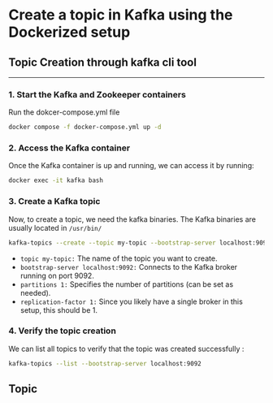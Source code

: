 # Create a topic in Kafka using the Dockerized setup

## Topic Creation through kafka cli tool
------------------------------------------------

### 1. Start the Kafka and Zookeeper containers
Run the dokcer-compose.yml file
```bash
docker compose -f docker-compose.yml up -d
```

### 2.  Access the Kafka container
Once the Kafka container is up and running, we can access it by running:
```bash
docker exec -it kafka bash
```

### 3. Create a Kafka topic
Now, to create a topic, we need the kafka binaries. The Kafka binaries are usually located in `/usr/bin/`

```bash
kafka-topics --create --topic my-topic --bootstrap-server localhost:9092 --partitions 1 --replication-factor 1
```
- `topic my-topic:` The name of the topic you want to create.
- `bootstrap-server localhost:9092:` Connects to the Kafka broker running on port 9092.
- `partitions 1:` Specifies the number of partitions (can be set as needed).
- `replication-factor 1:` Since you likely have a single broker in this setup, this should be 1.

### 4. Verify the topic creation
We can list all topics to verify that the topic was created successfully :
```bash
kafka-topics --list --bootstrap-server localhost:9092
```

## Topic 